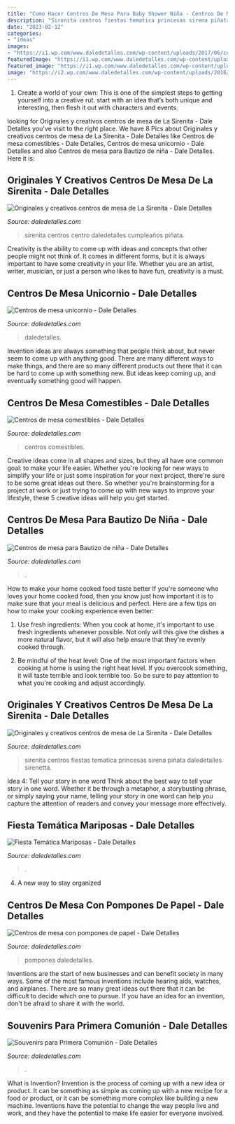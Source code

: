 ```yaml
---
title: "Como Hacer Centros De Mesa Para Baby Shower Niña - Centros De Mesa Con Pompones De Papel"
description: "Sirenita centros fiestas tematica princesas sirena piñata daledetalles sirenetta"
date: "2023-02-12"
categories:
- "ideas"
images:
- "https://i1.wp.com/www.daledetalles.com/wp-content/uploads/2017/06/centro-de-mesa-con-pompon-de-papel9.jpg"
featuredImage: "https://i1.wp.com/www.daledetalles.com/wp-content/uploads/2016/08/centro-de-mesa-sirenita4.jpg?resize=497%2C717"
featured_image: "https://i1.wp.com/www.daledetalles.com/wp-content/uploads/2016/08/centro-de-mesa-sirenita4.jpg?resize=497%2C717"
image: "https://i2.wp.com/www.daledetalles.com/wp-content/uploads/2016/06/centros-de-mesa-comestibles9.jpg"
---
```



1. Create a world of your own: This is one of the simplest steps to getting yourself into a creative rut. start with an idea that’s both unique and interesting, then flesh it out with characters and events.

	

		
looking for Originales y creativos centros de mesa de La Sirenita - Dale Detalles you've visit to the right place. We have 8 Pics about Originales y creativos centros de mesa de La Sirenita - Dale Detalles like Centros de mesa comestibles - Dale Detalles, Centros de mesa unicornio - Dale Detalles and also Centros de mesa para Bautizo de niña - Dale Detalles. Here it is:
		
    
## Originales Y Creativos Centros De Mesa De La Sirenita - Dale Detalles

<img loading=lazy src="https://i1.wp.com/www.daledetalles.com/wp-content/uploads/2016/08/centro-de-mesa-sirenita9.jpg" onerror="this.onerror=null;this.src='https://tse1.mm.bing.net/th?id=OIP.y0C6BURWjkvhoG6R2O4Q1wHaQW&amp;pid=15.1';" alt="Originales y creativos centros de mesa de La Sirenita - Dale Detalles">

_Source: daledetalles.com_

>sirenita centros centro daledetalles cumpleaños piñata. 

	

Creativity is the ability to come up with ideas and concepts that other people might not think of. It comes in different forms, but it is always important to have some creativity in your life. Whether you are an artist, writer, musician, or just a person who likes to have fun, creativity is a must.

    
## Centros De Mesa Unicornio - Dale Detalles

<img loading=lazy src="https://i1.wp.com/www.daledetalles.com/wp-content/uploads/2018/02/centros-de-mesa-unicornio7-576x1024.jpg?resize=576%2C1024" onerror="this.onerror=null;this.src='https://tse3.mm.bing.net/th?id=OIP.vITgCbDWaPbsB1JuigiiSgHaNK&amp;pid=15.1';" alt="Centros de mesa unicornio - Dale Detalles">

_Source: daledetalles.com_

>daledetalles. 

	

Invention ideas are always something that people think about, but never seem to come up with anything good. There are many different ways to make things, and there are so many different products out there that it can be hard to come up with something new. But ideas keep coming up, and eventually something good will happen.

    
## Centros De Mesa Comestibles - Dale Detalles

<img loading=lazy src="https://i2.wp.com/www.daledetalles.com/wp-content/uploads/2016/06/centros-de-mesa-comestibles9.jpg" onerror="this.onerror=null;this.src='https://tse1.mm.bing.net/th?id=OIP.VHSNH1zOeGlg1T86fTkI4wHaNM&amp;pid=15.1';" alt="Centros de mesa comestibles - Dale Detalles">

_Source: daledetalles.com_

>centros comestibles. 

	

Creative ideas come in all shapes and sizes, but they all have one common goal: to make your life easier. Whether you're looking for new ways to simplify your life or just some inspiration for your next project, there're sure to be some great ideas out there. So whether you're brainstorming for a project at work or just trying to come up with new ways to improve your lifestyle, these 5 creative ideas will help you get started.

    
## Centros De Mesa Para Bautizo De Niña - Dale Detalles

<img loading=lazy src="https://i0.wp.com/www.daledetalles.com/wp-content/uploads/2016/07/9-3.jpg" onerror="this.onerror=null;this.src='https://tse3.mm.bing.net/th?id=OIP.fJW6zaG3ERXV3zvYZeykLgHaLI&amp;pid=15.1';" alt="Centros de mesa para Bautizo de niña - Dale Detalles">

_Source: daledetalles.com_

>. 

	

How to make your home cooked food taste better
If you're someone who loves your home cooked food, then you know just how important it is to make sure that your meal is delicious and perfect. Here are a few tips on how to make your cooking experience even better: 
1. Use fresh ingredients: When you cook at home, it's important to use fresh ingredients whenever possible. Not only will this give the dishes a more natural flavor, but it will also help ensure that they're evenly cooked through.

2. Be mindful of the heat level: One of the most important factors when cooking at home is using the right heat level. If you overcook something, it will taste terrible and look terrible too. So be sure to pay attention to what you're cooking and adjust accordingly.


    
## Originales Y Creativos Centros De Mesa De La Sirenita - Dale Detalles

<img loading=lazy src="https://i1.wp.com/www.daledetalles.com/wp-content/uploads/2016/08/centro-de-mesa-sirenita4.jpg?resize=497%2C717" onerror="this.onerror=null;this.src='https://tse2.mm.bing.net/th?id=OIP.g9N-G2EtBRnCi15Idlp9SQHaKr&amp;pid=15.1';" alt="Originales y creativos centros de mesa de La Sirenita - Dale Detalles">

_Source: daledetalles.com_

>sirenita centros fiestas tematica princesas sirena piñata daledetalles sirenetta. 

	

Idea 4: Tell your story in one word
Think about the best way to tell your story in one word. Whether it be through a metaphor, a storybusting phrase, or simply saying your name, telling your story in one word can help you capture the attention of readers and convey your message more effectively.

    
## Fiesta Temática Mariposas - Dale Detalles

<img loading=lazy src="https://i1.wp.com/www.daledetalles.com/wp-content/uploads/2016/03/6-4.jpg" onerror="this.onerror=null;this.src='https://tse2.mm.bing.net/th?id=OIP.s_taTfaD8rshYKBdvG6f3AHaLH&amp;pid=15.1';" alt="Fiesta Temática Mariposas - Dale Detalles">

_Source: daledetalles.com_

>. 

	

4. A new way to stay organized

    
## Centros De Mesa Con Pompones De Papel - Dale Detalles

<img loading=lazy src="https://i1.wp.com/www.daledetalles.com/wp-content/uploads/2017/06/centro-de-mesa-con-pompon-de-papel9.jpg" onerror="this.onerror=null;this.src='https://tse4.mm.bing.net/th?id=OIP.aGol4EavKPDy3c-dkOamHgHaJ6&amp;pid=15.1';" alt="Centros de mesa con pompones de papel - Dale Detalles">

_Source: daledetalles.com_

>pompones daledetalles. 

	

Inventions are the start of new businesses and can benefit society in many ways. Some of the most famous inventions include hearing aids, watches, and airplanes. There are so many great ideas out there that it can be difficult to decide which one to pursue. If you have an idea for an invention, don't be afraid to share it with the world.

    
## Souvenirs Para Primera Comunión - Dale Detalles

<img loading=lazy src="https://i2.wp.com/www.daledetalles.com/wp-content/uploads/2017/09/recuerdos-de-comunion1.jpg?resize=501%2C727" onerror="this.onerror=null;this.src='https://tse1.mm.bing.net/th?id=OIP.3Jlip7-sQBBjAwYh1pVamQHaKv&amp;pid=15.1';" alt="Souvenirs para Primera Comunión - Dale Detalles">

_Source: daledetalles.com_

>. 

	

What is Invention?
Invention is the process of coming up with a new idea or product. It can be something as simple as coming up with a new recipe for a food or product, or it can be something more complex like building a new machine. Inventions have the potential to change the way people live and work, and they have the potential to make life easier for everyone involved.

